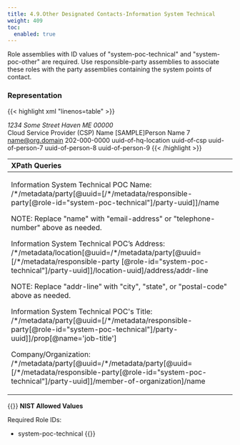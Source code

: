 ```yaml
---
title: 4.9.Other Designated Contacts-Information System Technical
weight: 409
toc:
  enabled: true
---
```


Role assemblies with ID values of "system-poc-technical" and "system-poc-other" are required. Use responsible-party assemblies to associate these roles with the party assemblies containing the system points of contact. 

### **Representation**

{{< highlight xml "linenos=table" >}}
   <metadata>
      <!-- cut -->
      <role id="system-poc-technical"><!-- cut --></role>
      <role id="system-poc-other"><!-- cut --></role>
      <location uuid="uuid-of-hq-location">
         <title>CSP HQ</title>
         <address type="work">
            <addr-line>1234 Some Street</addr-line>
            <city>Haven</city>
            <state>ME</state>
            <postal-code>00000</postal-code>
         </address>
      </location>
      <party uuid="uuid-of-csp" type="organization">
         <name>Cloud Service Provider (CSP) Name</name>
      </party>
      <party uuid="uuid-of-person-7" type="person">
         <name>[SAMPLE]Person Name 7</name>
         <prop name="job-title" value="Individual's Title"/>
         <email-address>name@org.domain</email-address>
         <telephone-number>202-000-0000</telephone-number>
         <location-uuid>uuid-of-hq-location</location-uuid>
         <member-of-organization>uuid-of-csp</member-of-organization>
      </party>
      <!-- repeat party assembly for each person -->
      <responsible-party role-id="system-poc-technical">
         <party-uuid>uuid-of-person-7</party-uuid>
      </responsible-party>
      <responsible-party role-id="system-poc-other">
         <party-uuid>uuid-of-person-8</party-uuid>
         <party-uuid>uuid-of-person-9</party-uuid>
      </responsible-party>
   </metadata>
{{< /highlight >}}


|**XPath Queries**|
| :- |
|<p>Information System Technical POC Name:<br>/\*/metadata/party[@uuid=[/\*/metadata/responsible-party[@role-id="system-poc-technical"]/‌party-uuid]]/name</p><p>NOTE: Replace "name" with "email-address" or "telephone-number" above as needed.</p><p>Information System Technical POC’s Address:<br>/\*/metadata/location[@uuid=/\*/metadata/party[@uuid=[/\*/metadata/responsible-party [@role-id="system-poc-technical"]/party-uuid]]/location-uuid]/address/addr-line</p><p>NOTE: Replace "addr-line" with "city", "state", or "postal-code" above as needed.</p><p>Information System Technical POC's Title:<br>/\*/metadata/party[@uuid=[/\*/metadata/responsible-party[@role-id="system-poc-technical"]/‌party-uuid]]/prop[@name='job-title']</p><p>Company/Organization:<br>/\*/metadata/party[@uuid=/\*/metadata/party[@uuid=[/\*/metadata/responsible-party‌[@role-id="system-poc-technical"]/party-uuid]]/member-of-organization]/name</p>|

{{<callout>}}
**NIST Allowed Values**

Required Role IDs:
- system-poc-technical
{{</callout>}}